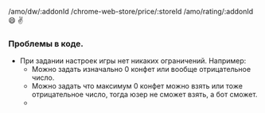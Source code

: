 /amo/dw/:addonId 
/chrome-web-store/price/:storeId 
/amo/rating/:addonId
:smile: :v:

### Проблемы в коде.
- При задании настроек игры нет никаких ограничений. Например:
  - Можно задать изначально 0 конфет или вообще отрицательное число.
  - Можно задать что максимум 0 конфет можно взять или тоже отрицательное число, тогда юзер не сможет взять, а бот сможет.
  - 